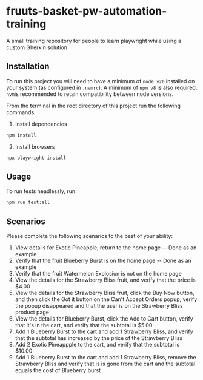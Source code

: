 # fruuts-basket-pw-automation-training

A small training repository for people to learn playwright while using a custom Gherkin solution

## Installation

To run this project you will need to have a minimum of `node v20` installed on your system (as configured in `.nvmrc`). A minimum of `npm v8` is also required.
`nvm`is recommended to retain compatibility between node versions.

From the terminal in the root directory of this project run the following commands.

1. Install dependencies

```sh
npm install
```

2. Install browsers

```sh
npx playwright install
```

## Usage

To run tests headlessly, run:

```sh
npm run test:all
```

## Scenarios

Please complete the following scenarios to the best of your ability:

1. View details for Exotic Pineapple, return to the home page -- Done as an example
2. Verify that the fruit Blueberry Burst is on the home page -- Done as an example
3. Verify that the fruit Watermelon Explosion is not on the home page
4. View the details for the Strawberry Bliss fruit, and verify that the price is $4.00
5. View the details for the Strawberry Bliss fruit, click the Buy Now button, and then click the Got it button on the Can't Accept Orders popup, verify the popup disappeared and that the user is on the Strawberry Bliss product page
6. View the details for Blueberry Burst, click the Add to Cart button, verify that it's in the cart, and verify that the subtotal is $5.00
7. Add 1 Blueberry Burst to the cart and add 1 Strawberry Bliss, and verify that the subtotal has increased by the price of the Strawberry Bliss
8. Add 2 Exotic Pineappple to the cart, and verify that the subtotal is $10.00
9. Add 1 Blueberry Burst to the cart and add 1 Strawberry Bliss, remove the Strawberry Bliss and verify that is is gone from the cart and the subtotal equals the cost of Blueberry burst
